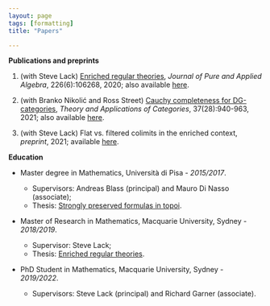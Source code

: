```yaml
---
layout: page
tags: [formatting]
title: "Papers"

---
```



**Publications and preprints**

1. (with Steve Lack) [Enriched regular theories](https://doi.org/10.1016/j.jpaa.2019.106268), *Journal of Pure and Applied Algebra*, 226(6):106268, 2020; also available [here](https://arxiv.org/abs/1907.02301). 

2. (with Branko Nikolić and Ross Street) [Cauchy completeness for DG-categories](http://www.tac.mta.ca/tac/volumes/37/28/37-28abs.html), *Theory and Applications of Categories*, 37(28):940-963, 2021; also available [here](https://arxiv.org/abs/2012.10157). 

3. (with Steve Lack) Flat vs. filtered colimits in the enriched context, *preprint*, 2021; available [here](https://arxiv.org/abs/2107.08612).



**Education**
  
* Master degree in Mathematics, Università di Pisa - *2015/2017*.
    * Supervisors: Andreas Blass (principal) and Mauro Di Nasso (associate);
    * Thesis: [Strongly preserved formulas in topoi](https://etd.adm.unipi.it/t/etd-11222017-094128/).

* Master of Research in Mathematics, Macquarie University, Sydney - *2018/2019*.
    * Supervisor: Steve Lack;
    * Thesis: [Enriched regular theories](http://hdl.handle.net/1959.14/1270426).

* PhD Student in Mathematics, Macquarie University, Sydney - *2019/2022*.
    * Supervisors: Steve Lack (principal) and Richard Garner (associate).
